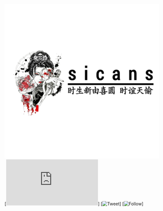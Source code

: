 ![alt tag](https://github.com/cantixcrew/s1cans/blob/master/img/1593113761752.png)
[![Size](https://img.shields.io/github/size/cantixcrew/s1cans/README.md)]
[![Tweet](https://img.shields.io/twitter/url?style=social&url=https%3A%2F%2Ftwitter.com%2Fnenghaxor)]
[![Follow](https://img.shields.io/twitter/follow/nenghaxor?label=Follow&style=social)]
